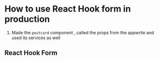 # How to use React Hook form in production  
1. Made the `postcard` component , called the props from the appwrite and used its services as well 
## React Hook Form 
